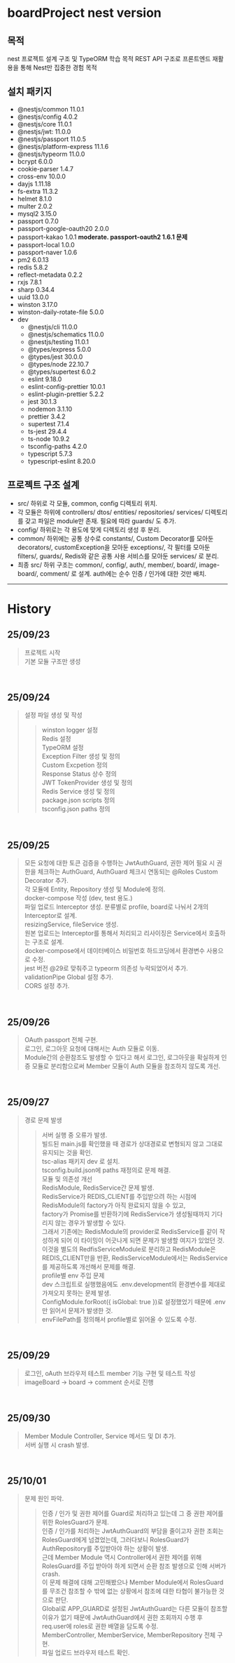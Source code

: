 # boardProject nest version

## 목적
nest 프로젝트 설계 구조 및 TypeORM 학습 목적
REST API 구조로 프론트엔드 재활용을 통해 Nest만 집중한 경험 목적

## 설치 패키지
- @nestjs/common 11.0.1
- @nestjs/config 4.0.2
- @nestjs/core 11.0.1
- @nestjs/jwt: 11.0.0
- @nestjs/passport 11.0.5
- @nestjs/platform-express 11.1.6
- @nestjs/typeorm 11.0.0
- bcrypt 6.0.0
- cookie-parser 1.4.7
- cross-env 10.0.0
- dayjs 1.11.18
- fs-extra 11.3.2
- helmet 8.1.0
- multer 2.0.2
- mysql2 3.15.0
- passport 0.7.0
- passport-google-oauth20 2.0.0
- passport-kakao 1.0.1 **moderate. passport-oauth2 1.6.1 문제**
- passport-local 1.0.0
- passport-naver 1.0.6
- pm2 6.0.13
- redis 5.8.2
- reflect-metadata 0.2.2
- rxjs 7.8.1
- sharp 0.34.4
- uuid 13.0.0
- winston 3.17.0
- winston-daily-rotate-file 5.0.0
- dev
  - @nestjs/cli 11.0.0
  - @nestjs/schematics 11.0.0
  - @nestjs/testing 11.0.1
  - @types/express 5.0.0
  - @types/jest 30.0.0
  - @types/node 22.10.7
  - @types/supertest 6.0.2
  - eslint 9.18.0
  - eslint-config-prettier 10.0.1
  - eslint-plugin-prettier 5.2.2
  - jest 30.1.3
  - nodemon 3.1.10
  - prettier 3.4.2
  - supertest 7.1.4
  - ts-jest 29.4.4
  - ts-node 10.9.2
  - tsconfig-paths 4.2.0
  - typescript 5.7.3
  - typescript-eslint 8.20.0


## 프로젝트 구조 설계
- src/ 하위로 각 모듈, common, config 디렉토리 위치.
- 각 모듈은 하위에 controllers/ dtos/ entities/ repositories/ services/ 디렉토리를 갖고 파일은 module만 존재. 필요에 따라 guards/ 도 추가.   
- config/ 하위로는 각 용도에 맞게 디렉토리 생성 후 분리.   
- common/ 하위에는 공통 상수로 constants/, Custom Decorator를 모아둔 decorators/, customException을 모아둔 exceptions/, 각 필터를 모아둔 filters/, guards/, Redis와 같은 공통 사용 서비스를 모아둔 services/ 로 분리.   
- 최종 src/ 하위 구조는 common/, config/, auth/, member/, board/, image-board/, comment/ 로 설계. auth에는 순수 인증 / 인가에 대한 것만 배치.   


---

# History

## 25/09/23
> 프로젝트 시작   
> 기본 모듈 구조만 생성

<br/>

## 25/09/24
> 설정 파일 생성 및 작성   
>> winston logger 설정   
>> Redis 설정   
>> TypeORM 설정   
>> Exception Filter 생성 및 정의   
>> Custom Excpetion 정의   
>> Response Status 상수 정의   
> JWT TokenProvider 생성 및 정의   
> Redis Service 생성 및 정의   
> package.json scripts 정의   
> tsconfig.json paths 정의

<br/>

## 25/09/25
> 모든 요청에 대한 토큰 검증을 수행하는 JwtAuthGuard, 권한 제어 필요 시 권한을 체크하는 AuthGuard, AuthGuard 체크시 연동되는 @Roles Custom Decorator 추가.   
> 각 모듈에 Entity, Repository 생성 및 Module에 정의.   
> docker-compose 작성 (dev, test 용도.)   
> 파일 업로드 Interceptor 생성. 분류별로 profile, board로 나눠서 2개의 Interceptor로 설계.   
> resizingService, fileService 생성.   
> 원본 업로드는 Interceptor를 통해서 처리되고 리사이징은 Service에서 호출하는 구조로 설계.   
> docker-compose에서 데이터베이스 비밀번호 하드코딩에서 환경변수 사용으로 수정.   
> jest 버전 @29로 맞춰주고 typeorm 의존성 누락되었어서 추가.   
> validationPipe Global 설정 추가.   
> CORS 설정 추가.   

<br/>

## 25/09/26
> OAuth passport 전체 구현.   
> 로그인, 로그아웃 요청에 대해서는 Auth 모듈로 이동.   
> Module간의 순환참조도 발생할 수 있다고 해서 로그인, 로그아웃을 확실하게 인증 모듈로 분리함으로써 Member 모듈이 Auth 모듈을 참조하지 않도록 개선.

<br/>

## 25/09/27
> 경로 문제 발생   
>> 서버 실행 중 오류가 발생.   
>> 빌드된 main.js를 확인했을 때 경로가 상대경로로 변형되지 않고 그대로 유지되는 것을 확인.   
>> tsc-alias 패키지 dev 로 설치.   
>> tsconfig.build.json에 paths 재정의로 문제 해결.   
> 모듈 및 의존성 개선   
>> RedisModule, RedisService간 문제 발생.   
>> RedisService가 REDIS_CLIENT를 주입받으려 하는 시점에 RedisModule의 factory가 아직 완료되지 않을 수 있고,   
>> factory가 Promise를 반환하기에 RedisService가 생성될때까지 기다리지 않는 경우가 발생할 수 있다.   
>> 그래서 기존에는 RedisModule의 provider로 RedisService를 같이 작성하게 되어 이 타이밍이 어긋나게 되면 문제가 발생할 여지가 있었던 것.   
>> 이것을 별도의 RedfisServiceModule로 분리하고 RedisModule은 REDIS_CLIENT만을 반환, RedisServiceModule에서는 RedisService를 제공하도록 개선해서 문제를 해결.   
> profile별 env 주입 문제   
>> dev 스크립트로 실행했음에도 .env.development의 환경변수를 제대로 가져오지 못하는 문제 발생.   
>> ConfigModule.forRoot({ isGlobal: true })로 설정했었기 때문에 .env만 읽어서 문제가 발생한 것.   
>> envFilePath를 정의해서 profile별로 읽어올 수 있도록 수정.   

<br/>

## 25/09/29
> 로그인, oAuth 브라우저 테스트
> member 기능 구현 및 테스트 작성
> imageBoard -> board -> comment 순서로 진행

<br/>

## 25/09/30
> Member Module Controller, Service 메서드 및 DI 추가.   
> 서버 실행 시 crash 발생.  

<br/>

## 25/10/01
> 문제 원인 파악.   
>> 인증 / 인가 및 권한 제어를 Guard로 처리하고 있는데 그 중 권한 제어를 위한 RolesGuard가 문제.   
>> 인증 / 인가를 처리하는 JwtAuthGuard의 부담을 줄이고자 권한 조회는 RolesGuard에게 넘겼었는데, 그러다보니 RolesGuard가 AuthRepository를 주입받아야 하는 상황이 발생.   
>> 근데 Member Module 역시 Controller에서 권한 제어를 위해 RolesGuard를 주입 받아야 하게 되면서 순환 참조 발생으로 인해 서버가 crash.   
>> 이 문제 해결에 대해 고민해봤으나 Member Module에서 RolesGuard를 무조건 참조할 수 밖에 없는 상황에서 참조에 대한 타협이 불가능한 것으로 판단.   
>> Global로 APP_GUARD로 설정된 JwtAuthGuard는 다른 모듈이 참조할 이유가 없기 때문에 JwtAuthGuard에서 권한 조회까지 수행 후 req.user에 roles로 권한 배열을 담도록 수정.   
> MemberController, MemberService, MemberRepository 전체 구현.   
> 파일 업로드 브라우저 테스트 확인.